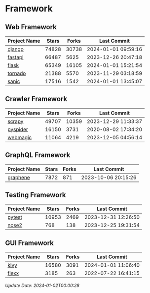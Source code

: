 # Framework

## Web Framework
| Project Name | Stars | Forks | Last Commit |
| ------------ | ----- | ----- | ----------- |
| [django](https://github.com/django/django) | 74828 | 30738 | 2024-01-01 09:59:16 |
| [fastapi](https://github.com/tiangolo/fastapi) | 66487 | 5625 | 2023-12-26 20:47:18 |
| [flask](https://github.com/pallets/flask) | 65349 | 16105 | 2024-01-01 15:21:54 |
| [tornado](https://github.com/tornadoweb/tornado) | 21388 | 5570 | 2023-11-29 03:18:59 |
| [sanic](https://github.com/sanic-org/sanic) | 17516 | 1542 | 2024-01-01 13:45:07 |

## Crawler Framework
| Project Name | Stars | Forks | Last Commit |
| ------------ | ----- | ----- | ----------- |
| [scrapy](https://github.com/scrapy/scrapy) | 49707 | 10359 | 2023-12-29 11:33:37 |
| [pyspider](https://github.com/binux/pyspider) | 16150 | 3731 | 2020-08-02 17:34:20 |
| [webmagic](https://github.com/code4craft/webmagic) | 11064 | 4219 | 2023-12-05 04:56:14 |

## GraphQL Framework
| Project Name | Stars | Forks | Last Commit |
| ------------ | ----- | ----- | ----------- |
| [graphene](https://github.com/graphql-python/graphene) | 7872 | 871 | 2023-10-06 20:15:26 |

## Testing Framework
| Project Name | Stars | Forks | Last Commit |
| ------------ | ----- | ----- | ----------- |
| [pytest](https://github.com/pytest-dev/pytest) | 10953 | 2469 | 2023-12-31 12:26:50 |
| [nose2](https://github.com/nose-devs/nose2) | 768 | 138 | 2023-12-25 19:31:54 |

## GUI Framework
| Project Name | Stars | Forks | Last Commit |
| ------------ | ----- | ----- | ----------- |
| [kivy](https://github.com/kivy/kivy) | 16580 | 3091 | 2024-01-01 11:06:40 |
| [flexx](https://github.com/flexxui/flexx) | 3185 | 263 | 2022-07-22 16:41:15 |

*Update Date: 2024-01-02T00:00:28*